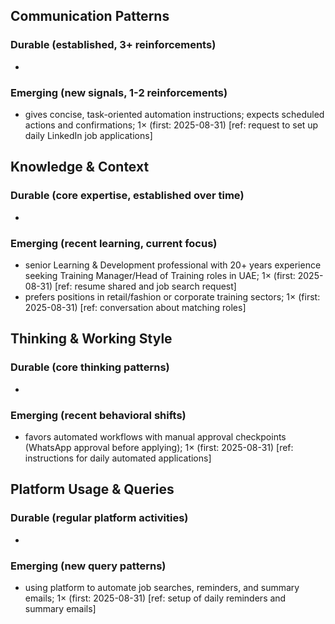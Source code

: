 ## Communication Patterns
### Durable (established, 3+ reinforcements)
- 

### Emerging (new signals, 1-2 reinforcements)
- gives concise, task-oriented automation instructions; expects scheduled actions and confirmations; 1× (first: 2025-08-31) [ref: request to set up daily LinkedIn job applications]

## Knowledge & Context
### Durable (core expertise, established over time)
- 

### Emerging (recent learning, current focus)
- senior Learning & Development professional with 20+ years experience seeking Training Manager/Head of Training roles in UAE; 1× (first: 2025-08-31) [ref: resume shared and job search request]
- prefers positions in retail/fashion or corporate training sectors; 1× (first: 2025-08-31) [ref: conversation about matching roles]

## Thinking & Working Style
### Durable (core thinking patterns)
- 

### Emerging (recent behavioral shifts)
- favors automated workflows with manual approval checkpoints (WhatsApp approval before applying); 1× (first: 2025-08-31) [ref: instructions for daily automated applications]

## Platform Usage & Queries
### Durable (regular platform activities)
- 

### Emerging (new query patterns)
- using platform to automate job searches, reminders, and summary emails; 1× (first: 2025-08-31) [ref: setup of daily reminders and summary emails]